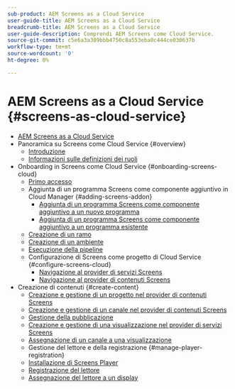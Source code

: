 ```yaml
---
sub-product: AEM Screens as a Cloud Service
user-guide-title: AEM Screens as a Cloud Service
breadcrumb-title: AEM Screens as a Cloud Service
user-guide-description: Comprendi AEM Screens come Cloud Service.
source-git-commit: c5e6a3a309bbb4750c8a553eba0c444ce030637b
workflow-type: tm+mt
source-wordcount: '0'
ht-degree: 0%

---
```



# AEM Screens as a Cloud Service {#screens-as-cloud-service}

+ [AEM Screens as a Cloud Service](/help/screens-cloud/home.md)
+ Panoramica su Screens come Cloud Service {#overview}
   + [Introduzione](/help/screens-cloud/introduction/introduction.md)
   + [Informazioni sulle definizioni dei ruoli](/help/screens-cloud/introduction/personas-screens-cloud.md)
+ Onboarding in Screens come Cloud Service {#onboarding-screens-cloud}
   + [Primo accesso](/help/screens-cloud/onboarding-screens-cloud/first-time-login-screens-cloud.md)
   + Aggiunta di un programma Screens come componente aggiuntivo in Cloud Manager {#adding-screens-addon}
      + [Aggiunta di un programma Screens come componente aggiuntivo a un nuovo programma](/help/screens-cloud/onboarding-screens-cloud/add-on-new-program-screens-cloud.md)
      + [Aggiunta di un programma Screens come componente aggiuntivo a un programma esistente](/help/screens-cloud/onboarding-screens-cloud/add-on-existing-program-screens-cloud.md)
   + [Creazione di un ramo](/help/screens-cloud/onboarding-screens-cloud/creating-a-branch.md)
   + [Creazione di un ambiente](/help/screens-cloud/onboarding-screens-cloud/creating-an-environment.md)
   + [Esecuzione della pipeline](/help/screens-cloud/onboarding-screens-cloud/running-a-pipeline.md)
   + Configurazione di Screens come progetto di Cloud Service {#configure-screens-cloud}
      + [Navigazione al provider di servizi Screens](/help/screens-cloud/configuring/navigating-to-screens-services-provider.md)
      + [Navigazione al provider di contenuti Screens](/help/screens-cloud/configuring/using-screens-content-provider.md)
+ Creazione di contenuti {#create-content}
   + [Creazione e gestione di un progetto nel provider di contenuti Screens](/help/screens-cloud/creating-content/creating-projects-screens-cloud.md)
   + [Creazione e gestione di un canale nel provider di contenuti Screens](/help/screens-cloud/creating-content/creating-channels-screens-cloud.md)
   + [Gestione della pubblicazione](/help/screens-cloud/creating-content/manage-publish.md)
   + [Creazione e gestione di una visualizzazione nel provider di servizi Screens](/help/screens-cloud/creating-content/creating-displays-screens-cloud.md)
   + [Assegnazione di un canale a una visualizzazione](/help/screens-cloud/creating-content/assigning-channels-to-display.md)
   + Gestione del lettore e della registrazione {#manage-player-registration}
   + [Installazione di Screens Player](/help/screens-cloud/managing-players-registration/installing-screens-cloud-player.md)
   + [Registrazione del lettore](/help/screens-cloud/managing-players-registration/registering-players-screens-cloud.md)
   + [Assegnazione del lettore a un display](/help/screens-cloud/managing-players-registration/assigning-player-display.md)
